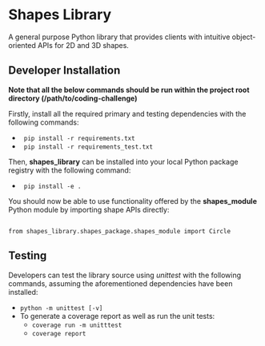<h1> Shapes Library </h1>
<p>A general purpose Python library that provides clients with intuitive object-oriented APIs for 2D and 3D shapes.</p>

<h2> Developer Installation </h2>

**Note that all the below commands should be run within the project root directory (/path/to/coding-challenge)**

Firstly, install all the required primary and testing dependencies with the following commands:

- <code> pip install -r requirements.txt </code>
- <code> pip install -r requirements_test.txt </code>

Then, **shapes_library** can be installed into your local Python package registry with the following command:


- <code> pip install -e . </code>

You should now be able to use functionality offered by the **shapes_module** Python module by importing shape APIs directly:

<code>
from shapes_library.shapes_package.shapes_module import Circle
</code>

<p>
<h2> Testing </h2>

Developers can test the library source using *unittest* with the following commands, assuming the aforementioned dependencies have been installed:

- <code>python -m unittest [-v]</code>
- To generate a coverage report as well as run the unit tests: 
    - <code>coverage run -m unitttest</code>
    - <code>coverage report</code>
</p>
